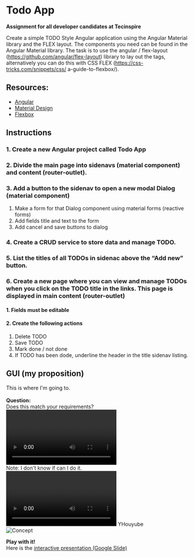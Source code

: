 # Todo App

**Assignment for all developer candidates at Tecinspire**

Create a simple TODO Style Angular application using the Angular Material library and the FLEX layout. 
The components you need can be found in the Angular Material library. 
The task is to use the angular / flex-layout (https://github.com/angular/flex-layout) library to lay out the tags, 
alternatively you can do this with CSS FLEX (https://css-tricks.com/snippets/css/ a-guide-to-flexbox/).

## Resources:
- [Angular](https://angular.io/start) 
- [Material Design](https://material.angular.io/components/categories) 
- [Flexbox](https://github.com/angular/flex-layout/wiki)

## Instructions

### 1. Create a new Angular project called Todo App
### 2. Divide the main page into sidenavs (material component) and content (router-outlet).
### 3. Add a button to the sidenav to open a new modal Dialog (material component)

1. Make a form for that Dialog component using material forms (reactive forms)
2. Add fields title and text to the form
3. Add cancel and save buttons to dialog
### 4. Create a CRUD service to store data and manage TODO.
### 5. List the titles of all TODOs in sidenac above the “Add new” button.
### 6. Create a new page where you can view and manage TODOs when you click on the TODO title in the links. This page is displayed in main content (router-outlet)
#### 1. Fields must be editable
#### 2. Create the following actions
1. Delete TODO
2. Save TODO
3. Mark done / not done
4. If TODO has been dode, underline the header  in the title sidenav listing.

## GUI (my proposition) 
This is where I'm going to.<br><br>
**Question:**<br>
Does this match your requirements?<br>
![Concept](https://media.giphy.com/media/FJDHBAMGQ4YS3Xk4fT/source.mov)<br>
Note: I don't know if can I do it.<br>
![Concept](https://media.giphy.com/media/FJDHBAMGQ4YS3Xk4fT/giphy.mp4)
YHouyube<br>
![Concept](https://youtu.be/m2HVsewT5fg)

**Play with it!**<br>
Here is the [interactive presentation (Google Slide)](https://docs.google.com/presentation/d/1_viCUeWmkG_seoqqHQUTjdlEZX5zTAcnJlipYdul-68/edit?usp=sharing)
